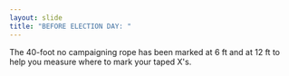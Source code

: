```yaml
---
layout: slide
title: "BEFORE ELECTION DAY: "
---
```


The 40-foot no campaigning rope has been marked at 6 ft and at 12 ft to help you measure where to mark your taped X&#39;s.
